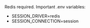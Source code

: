 <p> Redis required. Important .env variables: </p>
<ul>
    <li>SESSION_DRIVER=redis</li>
    <li>SESSION_CONNECTION=session</li>
</ul>
